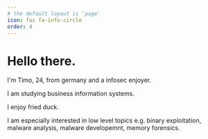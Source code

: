 ```yaml
---
# the default layout is 'page'
icon: fas fa-info-circle
order: 4
---
```


# Hello there.

I'm Timo, 24, from germany and a infosec enjoyer. 

I am studying business information systems. 

I enjoy fried duck.

I am especially interested in low level topics e.g. binary exploitation, malware analysis, malware developemnt, memory forensics.


